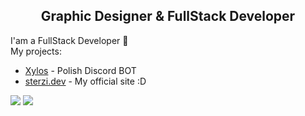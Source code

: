 <h2 align="center">Graphic Designer & FullStack Developer</h2>

I'am a FullStack Developer 🚀 <br>
My projects: <br>
* [Xylos](https://discord.com/oauth2/authorize?client_id=731086931559186473&permissions=8&scope=bot) - Polish Discord BOT
* [sterzi.dev](https://sterzidev.github.io) - My official site :D

<img src="https://github-readme-stats.vercel.app/api?username=sterzidev&show_icons=true&theme=tokyonight&hide_border=true">

<img src="https://github-readme-stats.vercel.app/api/top-langs/?username=sterzidev&theme=tokyonight">
